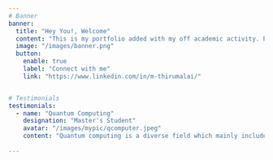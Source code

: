 ```yaml
---
# Banner
banner:
  title: "Hey You!, Welcome"
  content: "This is my portfolio added with my off academic activity. Please check out my works on quantum tech and ML. Yes, don't forget to read my blogs and off record page."
  image: "/images/banner.png"
  button:
    enable: true
    label: "Connect with me"
    link: "https://www.linkedin.com/in/m-thirumalai/"


# Testimonials
testimonials:
  - name: "Quantum Computing"
    designation: "Master's Student"
    avatar: "/images/mypic/qcomputer.jpeg"
    content: "Quantum computing is a diverse field which mainly included quantum machine learning, quantum algorithms, post quantum cryptography. Here I have included my work on these areas. Below are my current work in these areas"
    
---
```


